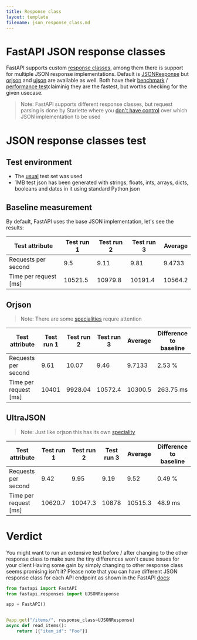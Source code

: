 ```yaml
---
title: Response class
layout: template
filename: json_response_class.md
--- 
```


# FastAPI JSON response classes

FastAPI supports custom [response classes](https://fastapi.tiangolo.com/advanced/custom-response/#jsonresponse), among them there is support for multiple JSON response implementations. Default is  [JSONResponse](https://fastapi.tiangolo.com/advanced/custom-response/#jsonresponse) but [orjson](https://github.com/ijl/orjson) and [ujson](https://github.com/ultrajson/ultrajson) are available as well.
Both have their [benchmark](https://github.com/ultrajson/ultrajson#benchmarks) / [performance test](https://github.com/ijl/orjson#performance)claiminig they are the fastest, but worths checking for the given usecase.

> Note: FastAPI supports different response classes, but request parsing is done by Starlette where you [don't have control](https://github.com/encode/starlette/blob/master/starlette/requests.py#L242) over which JSON implementation to be used

# JSON response classes test

## Test environment
* The [usual](https://kisspeter.github.io/fastapi-performance-optimization/#test-environment) test set was used
* 1MB test json has been generated with strings, floats, ints, arrays, dicts, booleans and dates in it using standard Python json


## Baseline measurement
By default, FastAPI uses the base JSON implementation, let's see the results:

| **Test attribute**    |   **Test run 1** |   **Test run 2** |   **Test run 3** |   **Average** |
|-----------------------|------------------|------------------|------------------|---------------|
| Requests per second   |              9.5 |             9.11 |             9.81 |        9.4733 |
| Time per request [ms] |          10521.5 |         10979.8  |         10191.4  |    10564.2    |


## Orjson 
>Note: There are some [specialities](https://github.com/ijl/orjson#str) requre attention

| **Test attribute**    |   **Test run 1** |   **Test run 2** |   **Test run 3** |   **Average** | Difference to baseline   |
|-----------------------|------------------|------------------|------------------|---------------|--------------------------|
| Requests per second   |             9.61 |            10.07 |             9.46 |        9.7133 | 2.53 %                   |
| Time per request [ms] |         10401    |          9928.04 |         10572.4  |    10300.5    | 263.75 ms                |
 
## UltraJSON 
>Note: Just like orjson this has its own [speciality](https://github.com/ultrajson/ultrajson#using-an-external-or-system-copy-of-the-double-conversion-library)

| **Test attribute**    |   **Test run 1** |   **Test run 2** |   **Test run 3** |   **Average** | Difference to baseline   |
|-----------------------|------------------|------------------|------------------|---------------|--------------------------|
| Requests per second   |             9.42 |             9.95 |             9.19 |          9.52 | 0.49 %                   |
| Time per request [ms] |         10620.7  |         10047.3  |         10878    |      10515.3  | 48.9 ms                  |
 
# Verdict
You might want to run an extensive test before / after changing to the other response class to make sure the tiny differences won't cause issues for your client
Having some gain by simply changing to other response class seems promising isn't it? 
Please note that you can have different JSON response class for each API endpoint as shown in the FastAPI [docs](https://fastapi.tiangolo.com/advanced/custom-response/#ujsonresponse):
```python
from fastapi import FastAPI
from fastapi.responses import UJSONResponse

app = FastAPI()


@app.get("/items/", response_class=UJSONResponse)
async def read_items():
    return [{"item_id": "Foo"}]
```